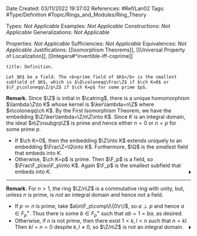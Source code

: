 <div class="topSpace"></div>

Date Created: 03/11/2022 19:37:02
References: #Ref/Lan02
Tags: #Type/Definition #Topic/Rings_and_Modules/Ring_Theory

Types: <i>Not Applicable</i>
Examples: <i>Not Applicable</i>
Constructions: <i>Not Applicable</i>
Generalizations: <i>Not Applicable</i>

Properties: <i>Not Applicable</i>
Sufficiencies: <i>Not Applicable</i>
Equivalences: <i>Not Applicable</i>
Justifications: [[Isomorphism Theorems]], [[Universal Property of Localization]], [[Integers#^invertible-iff-coprime]]

``` ad-Definition
title: Definition.

Let $K$ be a field. The <b>prime field of $K$</b> is the smallest subfield of $K$, which is $\Q\coloneqq\Frac\Z$ if $\ch K=0$ or $\F_p\coloneqq\Z/p\Z$ if $\ch K=p$ for some prime $p$.

```

<b>Remark.</b> Since $\Z$ is initial in $\catring$, there is a unique homomorphism $\lambda:\Z\to K$ whose kernel is $\ker\lambda=n\Z$ where $n\coloneqq\ch K$. By the First Isomorphism Theorem, we have the embedding $\Z/\ker\lambda=\Z/n\Z\into K$. Since $K$ is an integral domain, the ideal $n\Z\nsubgrp\Z$ is prime and hence either $n=0$ or $n=p$ for some prime $p$.
* If $\ch K=0$, then the embedding $\Z\into K$ extends uniquely to an embedding $\Frac\Z=\Q\into K$. Furthermore, $\Q$ is the <i>smallest</i> field that embeds into $K$.
* Otherwise, $\ch K=p$ is prime. Then $\F_p$ is a field, so $\Frac\F_p\iso\F_p\into K$. Again $\F_p$ is the smallest subfield that embeds into $K$.<span style="float:right;">$\blacklozenge$</span>

---

<b>Remark.</b> For $n>1$, the ring $\Z/n\Z$ is a commutative ring with unity, but, unless $n$ is prime, is <i>not</i> an integral domain and hence not a field.
* If $p\coloneqq n$ is prime, take $a\in\F_p\comp\l\{0\r\}$, so $a\perp p$ and hence $a\in F_p^\times$. Thus there is some $b\in F_p^\times$ such that $ab=1=ba$, as desired.
* Otherwise, if $n$ is not prime, then there exist $1<k,l<n$ such that $n=kl$. Then $kl=n=0$ despite $k,l\neq0$, so $\Z/n\Z$ is not an integral domain.<span style="float:right;">$\blacklozenge$</span>
